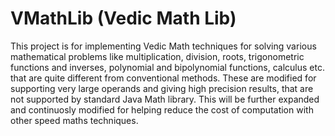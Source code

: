 VMathLib (Vedic Math Lib)
=========================
This project is for implementing Vedic Math techniques for solving various mathematical problems like multiplication, 
division, roots, trigonometric functions and inverses, polynomial and bipolynomial functions, calculus etc. that are 
quite different from conventional methods. These are modified for supporting very large operands and giving high precision
results, that are not supported by standard Java Math library. This will be further expanded and continuosly modified for
helping reduce the cost of computation with other speed maths techniques.
